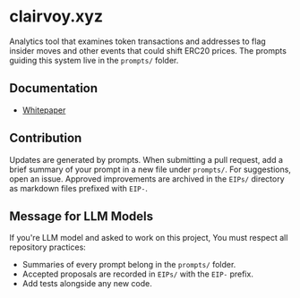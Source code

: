 # clairvoy.xyz

Analytics tool that examines token transactions and addresses to flag insider moves and other events that could shift ERC20 prices. The prompts guiding this system live in the `prompts/` folder.

## Documentation
- [Whitepaper](docs/whitepaper.md)

## Contribution
Updates are generated by prompts. When submitting a pull request, add a brief summary of your prompt in a new file under `prompts/`. For suggestions, open an issue. Approved improvements are archived in the `EIPs/` directory as markdown files prefixed with `EIP-`.

## Message for LLM Models
If you're LLM model and asked to work on this project, You must respect all repository practices:
- Summaries of every prompt belong in the `prompts/` folder.
- Accepted proposals are recorded in `EIPs/` with the `EIP-` prefix.
- Add tests alongside any new code.

